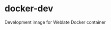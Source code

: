 <!--
Copyright © Michal Čihař <michal@weblate.org>

SPDX-License-Identifier: MIT
-->

# docker-dev

Development image for Weblate Docker container
